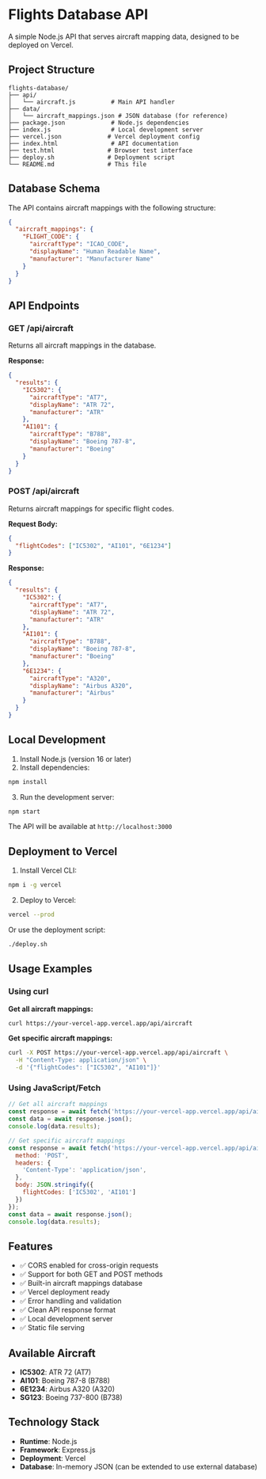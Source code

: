 # Flights Database API

A simple Node.js API that serves aircraft mapping data, designed to be deployed on Vercel.

## Project Structure

```
flights-database/
├── api/
│   └── aircraft.js          # Main API handler
├── data/
│   └── aircraft_mappings.json # JSON database (for reference)
├── package.json             # Node.js dependencies
├── index.js                 # Local development server
├── vercel.json             # Vercel deployment config
├── index.html               # API documentation
├── test.html               # Browser test interface
├── deploy.sh               # Deployment script
└── README.md               # This file
```

## Database Schema

The API contains aircraft mappings with the following structure:

```json
{
  "aircraft_mappings": {
    "FLIGHT_CODE": {
      "aircraftType": "ICAO_CODE",
      "displayName": "Human Readable Name",
      "manufacturer": "Manufacturer Name"
    }
  }
}
```

## API Endpoints

### GET /api/aircraft

Returns all aircraft mappings in the database.

**Response:**
```json
{
  "results": {
    "IC5302": {
      "aircraftType": "AT7",
      "displayName": "ATR 72",
      "manufacturer": "ATR"
    },
    "AI101": {
      "aircraftType": "B788",
      "displayName": "Boeing 787-8",
      "manufacturer": "Boeing"
    }
  }
}
```

### POST /api/aircraft

Returns aircraft mappings for specific flight codes.

**Request Body:**
```json
{
  "flightCodes": ["IC5302", "AI101", "6E1234"]
}
```

**Response:**
```json
{
  "results": {
    "IC5302": {
      "aircraftType": "AT7",
      "displayName": "ATR 72",
      "manufacturer": "ATR"
    },
    "AI101": {
      "aircraftType": "B788",
      "displayName": "Boeing 787-8",
      "manufacturer": "Boeing"
    },
    "6E1234": {
      "aircraftType": "A320",
      "displayName": "Airbus A320",
      "manufacturer": "Airbus"
    }
  }
}
```

## Local Development

1. Install Node.js (version 16 or later)
2. Install dependencies:
```bash
npm install
```

3. Run the development server:
```bash
npm start
```

The API will be available at `http://localhost:3000`

## Deployment to Vercel

1. Install Vercel CLI:
```bash
npm i -g vercel
```

2. Deploy to Vercel:
```bash
vercel --prod
```

Or use the deployment script:
```bash
./deploy.sh
```

## Usage Examples

### Using curl

**Get all aircraft mappings:**
```bash
curl https://your-vercel-app.vercel.app/api/aircraft
```

**Get specific aircraft mappings:**
```bash
curl -X POST https://your-vercel-app.vercel.app/api/aircraft \
  -H "Content-Type: application/json" \
  -d '{"flightCodes": ["IC5302", "AI101"]}'
```

### Using JavaScript/Fetch

```javascript
// Get all aircraft mappings
const response = await fetch('https://your-vercel-app.vercel.app/api/aircraft');
const data = await response.json();
console.log(data.results);

// Get specific aircraft mappings
const response = await fetch('https://your-vercel-app.vercel.app/api/aircraft', {
  method: 'POST',
  headers: {
    'Content-Type': 'application/json',
  },
  body: JSON.stringify({
    flightCodes: ['IC5302', 'AI101']
  })
});
const data = await response.json();
console.log(data.results);
```

## Features

- ✅ CORS enabled for cross-origin requests
- ✅ Support for both GET and POST methods
- ✅ Built-in aircraft mappings database
- ✅ Vercel deployment ready
- ✅ Error handling and validation
- ✅ Clean API response format
- ✅ Local development server
- ✅ Static file serving

## Available Aircraft

- **IC5302**: ATR 72 (AT7)
- **AI101**: Boeing 787-8 (B788)
- **6E1234**: Airbus A320 (A320)
- **SG123**: Boeing 737-800 (B738)

## Technology Stack

- **Runtime**: Node.js
- **Framework**: Express.js
- **Deployment**: Vercel
- **Database**: In-memory JSON (can be extended to use external database) 